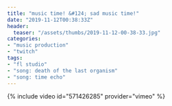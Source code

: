 ```yaml
---
title: "music time! &#124; sad music time!"
date: "2019-11-12T00:38:33Z"
header:
  teaser: "/assets/thumbs/2019-11-12-00-38-33.jpg"
categories:
- "music production"
- "twitch"
tags:
- "fl studio"
- "song: death of the last organism"
- "song: time echo"
---
```

{% include video id="571426285" provider="vimeo" %}
